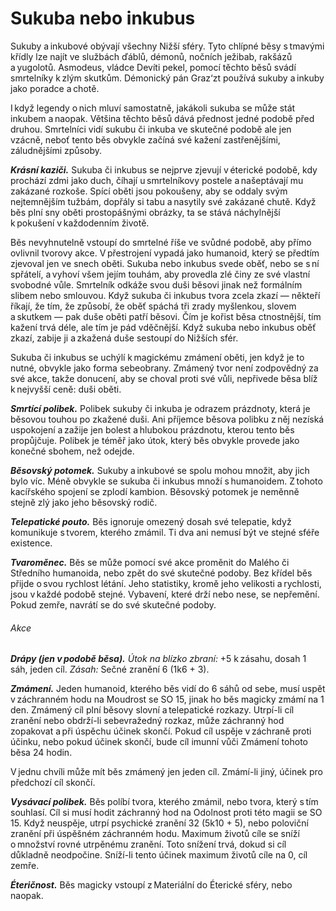 # Sukuba nebo inkubus
  
Sukuby a inkubové obývají všechny Nižší sféry. Tyto chlípné běsy s tmavými křídly lze najít ve službách ďáblů, démonů, nočních ježibab, rakšázů a yugolotů. Asmodeus, vládce Devíti pekel, pomocí těchto běsů svádí smrtelníky k zlým skutkům. Démonický pán Graz‘zt používá sukuby a inkuby jako poradce a chotě.
  
I když legendy o nich mluví samostatně, jakákoli sukuba se může stát inkubem a naopak. Většina těchto běsů dává přednost jedné podobě před druhou. Smrtelníci vidí sukubu či inkuba ve skutečné podobě ale jen vzácně, neboť tento běs obvykle začíná své kažení zastřenějšími, záludnějšími způsoby.
  
***Krásní kaziči.*** Sukuba či inkubus se nejprve zjevují v éterické podobě, kdy prochází zdmi jako duch, číhají u smrtelníkovy postele a našeptávají mu zakázané rozkoše. Spící oběti jsou pokoušeny, aby se oddaly svým nejtemnějším tužbám, dopřály si tabu a nasytily své zakázané chutě. Když běs plní sny oběti prostopášnými obrázky, ta se stává náchylnější k pokušení v každodenním životě.
  
Běs nevyhnutelně vstoupí do smrtelné říše ve svůdné podobě, aby přímo ovlivnil tvorovy akce. V přestrojení vypadá jako humanoid, který se předtím zjevoval jen ve snech oběti. Sukuba nebo inkubus svede oběť, nebo se s ní spřátelí, a vyhoví všem jejím touhám, aby provedla zlé činy ze své vlastní svobodné vůle. Smrtelník odkáže svou duši běsovi jinak než formálním slibem nebo smlouvou. Když sukuba či inkubus tvora zcela zkazí — někteří říkají, že tím, že způsobí, že oběť spáchá tři zrady myšlenkou, slovem a skutkem — pak duše oběti patří běsovi. Čím je kořist běsa ctnostnější, tím kažení trvá déle, ale tím je pád vděčnější. Když sukuba nebo inkubus oběť zkazí, zabije ji a zkažená duše sestoupí do Nižších sfér.
  
Sukuba či inkubus se uchýlí k magickému zmámení oběti, jen když je to nutné, obvykle jako forma sebeobrany. Zmámený tvor není zodpovědný za své akce, takže donucení, aby se choval proti své vůli, nepřivede běsa blíž k nejvyšší ceně: duši oběti.
  
***Smrtící polibek.*** Polibek sukuby či inkuba je odrazem prázdnoty, která je běsovou touhou po zkažené duši. Ani příjemce běsova polibku z něj nezíská uspokojení a zažije jen bolest a hlubokou prázdnotu, kterou tento běs propůjčuje. Polibek je téměř jako útok, který běs obvykle provede jako konečné sbohem, než odejde.
  
***Běsovský potomek.*** Sukuby a inkubové se spolu mohou množit, aby jich bylo víc. Méně obvykle se sukuba či inkubus množí s humanoidem. Z tohoto kacířského spojení se zplodí kambion. Běsovský potomek je neměnně stejně zlý jako jeho běsovský rodič.
  
<Monster 
    title="Sukuba nebo inkubus"
    subtitle="Střední běs (tvaroměnec), neutrální zlo￼"
    armor-class="15 (přirozená zbroj)"
    hit-points="66 (12k8 + 12)"
    speed="6 sáhů, létání 12 sáhů"
    str="8 (-1)"
    dex="13 (+3)"
    con="13 (+1)"
    int="15 (+2)"
    wis="12 (+1)"
    cha="20 (+5)"
    saving-throws=""
    skills="Klamání +9, Nenápadnost +7, Přesvědčování +9, Vhled +5, Vnímání +5"
    damage-vulnerabilities=""
    damage-resistances="blesková, chladná, jedová, ohnivá; bodná, drtivá a sečná z nemagických útoků"
    damage-immunities=""
    condition-immunities=""
    senses="vidění ve tmě 12 sáhů, pasivní Vnímání 15"
    languages="démonština, ďábelština, obecná řeč, telepatie 12 sáhů"
    challenge="4 (1 100 ZK)"
    >

***Telepatické pouto.*** Běs ignoruje omezený dosah své telepatie, když komunikuje s tvorem, kterého zmámil. Ti dva ani nemusí být ve stejné sféře existence.
  
***Tvaroměnec.*** Běs se může pomocí své akce proměnit do Malého či Středního humanoida, nebo zpět do své skutečné podoby. Bez křídel běs přijde o svou rychlost létání. Jeho statistiky, kromě jeho velikosti a rychlosti, jsou v každé podobě stejné. Vybavení, které drží nebo nese, se nepřemění. Pokud zemře, navrátí se do své skutečné podoby.
  
###### Akce
  
***Drápy (jen v podobě běsa).*** *Útok na blízko zbraní:* +5 k zásahu, dosah 1 sáh, jeden cíl. *Zásah:* Sečné zranění 6 (1k6 + 3).
  
***Zmámení.*** Jeden humanoid, kterého běs vidí do 6 sáhů od sebe, musí uspět v záchranném hodu na Moudrost se SO 15, jinak ho běs magicky zmámí na 1 den. Zmámený cíl plní běsovy slovní a telepatické rozkazy. Utrpí-li cíl zranění nebo obdrží-li sebevražedný rozkaz, může záchranný hod zopakovat a při úspěchu účinek skončí. Pokud cíl uspěje v záchraně proti účinku, nebo pokud účinek skončí, bude cíl imunní vůči Zmámení tohoto běsa 24 hodin.
  
V jednu chvíli může mít běs zmámený jen jeden cíl. Zmámí-li jiný, účinek pro předchozí cíl skončí.
  
***Vysávací polibek.*** Běs políbí tvora, kterého zmámil, nebo tvora, který s tím souhlasí. Cíl si musí hodit záchranný hod na Odolnost proti této magii se SO 15. Když neuspěje, utrpí psychické zranění 32 (5k10 + 5), nebo poloviční zranění při úspěšném záchranném hodu. Maximum životů cíle se sníží o množství rovné utrpěnému zranění. Toto snížení trvá, dokud si cíl důkladně neodpočine. Sníží-li tento účinek maximum životů cíle na 0, cíl zemře.
  
***Éteričnost.*** Běs magicky vstoupí z Materiální do Éterické sféry, nebo naopak.

</Monster>  
